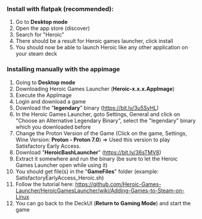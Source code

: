 ### Install with flatpak (recommended):
1) Go to **Desktop mode**
2) Open the app store (discover)
3) Search for "Heroic"
4) There should be a result for Heroic games launcher, click install
5) You should now be able to launch Heroic like any other application on your steam deck

### Installing manually with the appimage
1) Going to **Desktop mode**
2) Downloading Heroic Games Launcher (**Heroic-x.x.x.AppImage**)
3) Execute the AppImage
4) Login and download a game
5) Download the "**legendary**" binary (https://bit.ly/3u5SyHL)
6) In the Heroic Games Launcher, goto Settings, General and click on "Choose an Alternative Legendary Binary", select the "legendary" binary which you downloaded before
7) Change the Proton Version of the Game (Click on the game, Settings, Wine Version: **Proton - Proton 7.0**) => Used this version to play Satisfactory Early Access.
8) Download "**HeroicBashLauncher**" (https://bit.ly/36sTMV8)
9) Extract it somewhere and run the binary (be sure to let the Heroic Games Launcher open while using it)
10) You should get file(s) in the "**GameFiles**" folder (example: SatisfactoryEarlyAccess_Heroic.sh)
11) Follow the tutorial here: https://github.com/Heroic-Games-Launcher/HeroicGamesLauncher/wiki/Adding-Games-to-Steam-on-Linux
12) You can go back to the DeckUI (**Return to Gaming Mode**) and start the game